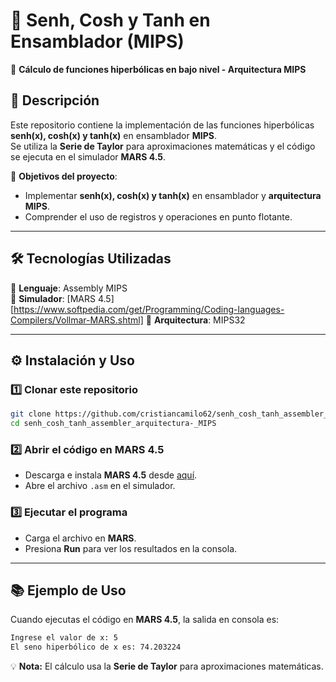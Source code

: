 # 🌟 Senh, Cosh y Tanh en Ensamblador (MIPS)
🚀 **Cálculo de funciones hiperbólicas en bajo nivel - Arquitectura MIPS**

## 📌 Descripción
Este repositorio contiene la implementación de las funciones hiperbólicas **senh(x), cosh(x) y tanh(x)** en ensamblador **MIPS**.  
Se utiliza la **Serie de Taylor** para aproximaciones matemáticas y el código se ejecuta en el simulador **MARS 4.5**.

📌 **Objetivos del proyecto**:
- Implementar **senh(x), cosh(x) y tanh(x)** en ensamblador y **arquitectura MIPS**.
- Comprender el uso de registros y operaciones en punto flotante.

---

## 🛠️ Tecnologías Utilizadas
🔹 **Lenguaje**: Assembly MIPS  
🔹 **Simulador**: [MARS 4.5][https://www.softpedia.com/get/Programming/Coding-languages-Compilers/Vollmar-MARS.shtml] 
🔹 **Arquitectura**: MIPS32  

---

## ⚙️ Instalación y Uso
### 1️⃣ **Clonar este repositorio**
```bash
git clone https://github.com/cristiancamilo62/senh_cosh_tanh_assembler_arquitectura-_MIPS.git
cd senh_cosh_tanh_assembler_arquitectura-_MIPS
```

### 2️⃣ **Abrir el código en MARS 4.5**
- Descarga e instala **MARS 4.5** desde [aquí](http://courses.missouristate.edu/KenVollmar/MARS/).
- Abre el archivo `.asm` en el simulador.

### 3️⃣ **Ejecutar el programa**
- Carga el archivo en **MARS**.
- Presiona **Run** para ver los resultados en la consola.

---

## 📚 Ejemplo de Uso
Cuando ejecutas el código en **MARS 4.5**, la salida en consola es:

```bash
Ingrese el valor de x: 5
El seno hiperbólico de x es: 74.203224
```

💡 **Nota:** El cálculo usa la **Serie de Taylor** para aproximaciones matemáticas.
